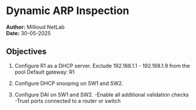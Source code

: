 # Dynamic ARP Inspection
**Author:** Millioud NetLab  
**Date:** 30-05-2025 

## Objectives

1. Configure R1 as a DHCP server.
    Exclude 192.168.1.1 - 192.168.1.9 from the pool
    Default gateway: R1

2. Configure DHCP snooping on SW1 and SW2.

3. Configure DAI on SW1 and SW2.
  -Enable all additional validation checks
  -Trust ports connected to a router or switch

